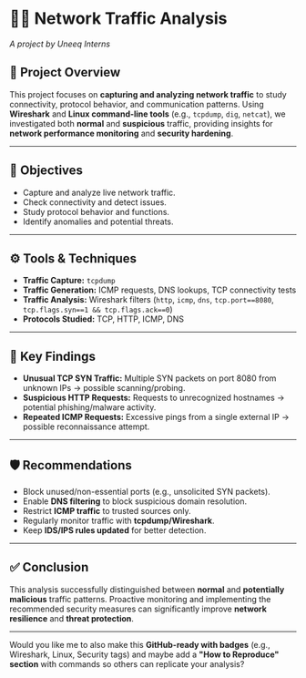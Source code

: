 

# 🕵️‍♀️ Network Traffic Analysis

*A project by Uneeq Interns*

## 📌 Project Overview

This project focuses on **capturing and analyzing network traffic** to study connectivity, protocol behavior, and communication patterns. Using **Wireshark** and **Linux command-line tools** (e.g., `tcpdump`, `dig`, `netcat`), we investigated both **normal** and **suspicious** traffic, providing insights for **network performance monitoring** and **security hardening**.

---

## 🎯 Objectives

* Capture and analyze live network traffic.
* Check connectivity and detect issues.
* Study protocol behavior and functions.
* Identify anomalies and potential threats.

---

## ⚙️ Tools & Techniques

* **Traffic Capture:** `tcpdump`
* **Traffic Generation:** ICMP requests, DNS lookups, TCP connectivity tests
* **Traffic Analysis:** Wireshark filters (`http`, `icmp`, `dns`, `tcp.port==8080`, `tcp.flags.syn==1 && tcp.flags.ack==0`)
* **Protocols Studied:** TCP, HTTP, ICMP, DNS

---

## 🔎 Key Findings

* **Unusual TCP SYN Traffic:** Multiple SYN packets on port 8080 from unknown IPs → possible scanning/probing.
* **Suspicious HTTP Requests:** Requests to unrecognized hostnames → potential phishing/malware activity.
* **Repeated ICMP Requests:** Excessive pings from a single external IP → possible reconnaissance attempt.

---

## 🛡️ Recommendations

* Block unused/non-essential ports (e.g., unsolicited SYN packets).
* Enable **DNS filtering** to block suspicious domain resolution.
* Restrict **ICMP traffic** to trusted sources only.
* Regularly monitor traffic with **tcpdump/Wireshark**.
* Keep **IDS/IPS rules updated** for better detection.

---

## ✅ Conclusion

This analysis successfully distinguished between **normal** and **potentially malicious** traffic patterns. Proactive monitoring and implementing the recommended security measures can significantly improve **network resilience** and **threat protection**.

---



Would you like me to also make this **GitHub-ready with badges** (e.g., Wireshark, Linux, Security tags) and maybe add a **"How to Reproduce" section** with commands so others can replicate your analysis?

